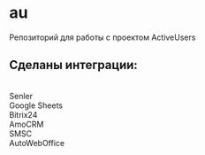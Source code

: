 # au
Репозиторий для работы с проектом ActiveUsers

<h2>Сделаны интеграции:</h2><br>
Senler <br>
Google Sheets<br>
Bitrix24<br>
AmoCRM<br>
SMSC<br>
AutoWebOffice<br>
